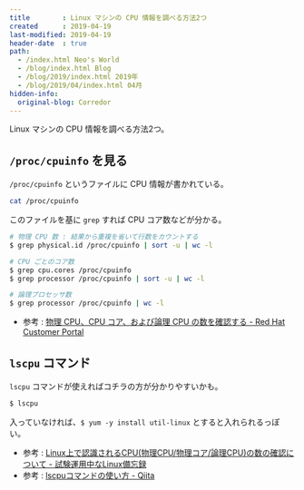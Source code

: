 ```yaml
---
title        : Linux マシンの CPU 情報を調べる方法2つ
created      : 2019-04-19
last-modified: 2019-04-19
header-date  : true
path:
  - /index.html Neo's World
  - /blog/index.html Blog
  - /blog/2019/index.html 2019年
  - /blog/2019/04/index.html 04月
hidden-info:
  original-blog: Corredor
---
```


Linux マシンの CPU 情報を調べる方法2つ。

## `/proc/cpuinfo` を見る

`/proc/cpuinfo` というファイルに CPU 情報が書かれている。

```bash
cat /proc/cpuinfo
```

このファイルを基に `grep` すれば CPU コア数などが分かる。

```bash
# 物理 CPU 数 : 結果から重複を省いて行数をカウントする
$ grep physical.id /proc/cpuinfo | sort -u | wc -l

# CPU ごとのコア数
$ grep cpu.cores /proc/cpuinfo
$ grep processor /proc/cpuinfo | sort -u | wc -l

# 論理プロセッサ数
$ grep processor /proc/cpuinfo | wc -l
```

- 参考 : [物理 CPU、CPU コア、および論理 CPU の数を確認する - Red Hat Customer Portal](https://access.redhat.com/ja/solutions/2159401)

## `lscpu` コマンド

`lscpu` コマンドが使えればコチラの方が分かりやすいかも。

```bash
$ lscpu
```

入っていなければ、`$ yum -y install util-linux` とすると入れられるっぽい。

- 参考 : [Linux上で認識されるCPU(物理CPU/物理コア/論理CPU)の数の確認について - 試験運用中なLinux備忘録](https://kakurasan.hatenadiary.jp/entry/20110117/p1#h-20110117p1-3)
- 参考 : [lscpuコマンドの使い方 - Qiita](https://qiita.com/hana_shin/items/77f35ea73e6068cc0c78)
